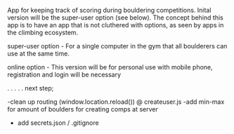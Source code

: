 App for keeping track of scoring during bouldering competitions. Inital version will be the super-user option (see below). The concept behind this app is to have an app that is not cluthered with options, as seen by apps in the climbing ecosystem.

super-user option - For a single computer in the gym that all boulderers can use at the same time.

online option - This version will be for personal use with mobile phone, registration and login will be necessary

.
.
.
.
.
next step;

-clean up routing (window.location.reload()) @ createuser.js
-add min-max for amount of boulders for creating comps at server

-   add secrets.json / .gitignore
